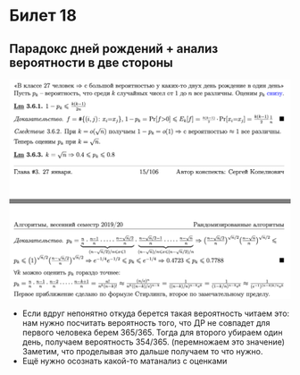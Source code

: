 # Билет 18
## Парадокс дней рождений + анализ вероятности в две стороны
![Определение](../algo_data/ticket_18_1.png)

- Если вдруг непонятно откуда берется такая вероятность читаем это: 
нам нужно посчитать вероятность того, что ДР не совпадет для первого человека берем 365/365. Тогда для второго убираем один день, получаем вероятность 354/365. (перемножаем это значение)
Заметим, что проделывая это дальше получаем то что нужно.
- Ещё нужно осознать какой-то матанализ с оценками
